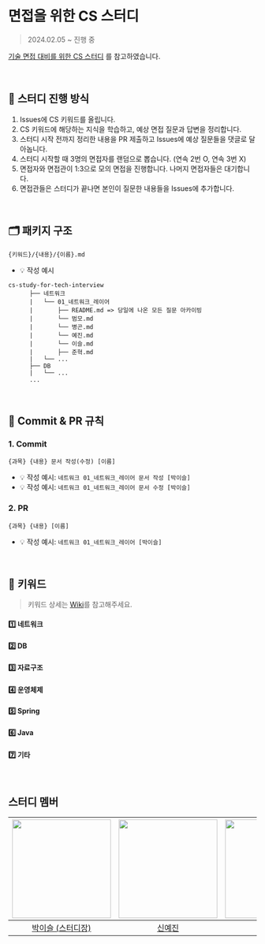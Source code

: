# 면접을 위한 CS 스터디
> 2024.02.05 ~ 진행 중

[기술 면접 대비를 위한 CS 스터디](https://github.com/dev-team-study/cs-study) 를 참고하였습니다.

<br>

## 💚 스터디 진행 방식
1. Issues에 CS 키워드를 올립니다.
2. CS 키워드에 해당하는 지식을 학습하고, 예상 면접 질문과 답변을 정리합니다.
3. 스터디 시작 전까지 정리한 내용을 PR 제출하고 Issues에 예상 질문들을 댓글로 달아놉니다.
4. 스터디 시작할 때 3명의 면접자를 랜덤으로 뽑습니다. (연속 2번 O, 연속 3번 X)
5. 면접자와 면접관이 1:3으로 모의 면접을 진행합니다. 나머지 면접자들은 대기합니다.
6. 면접관들은 스터디가 끝나면 본인이 질문한 내용들을 Issues에 추가합니다.

<br>

## 🗂️ 패키지 구조
```
{키워드}/{내용}/{이름}.md
```
- 💡 작성 예시

```
cs-study-for-tech-interview
      ├── 네트워크
      |   └── 01_네트워크_레이어
      |       ├── README.md => 당일에 나온 모든 질문 아카이빙
      |       └── 범모.md
      |       └── 병곤.md
      |       └── 예진.md
      |       └── 이슬.md
      |       ├── 준혁.md
      |   └── ...
      ├── DB
      |   └── ...
      ...
  ```
  
<br>

## 📍 Commit & PR 규칙
### 1. Commit
```
{과목} {내용} 문서 작성(수정) [이름]
```
  - 💡 작성 예시: ```네트워크 01_네트워크_레이어 문서 작성 [박이슬]```
  - 💡 작성 예시: ```네트워크 01_네트워크_레이어 문서 수정 [박이슬]```

### 2. PR
```
{과목} {내용} [이름]
```
  - 💡 작성 예시: ```네트워크 01_네트워크_레이어 [박이슬]```

<br>

## 📌 키워드
> 키워드 상세는 [Wiki](https://github.com/hi-min-study/cs-study-for-tech-interview/wiki/%F0%9F%93%8C-%ED%82%A4%EC%9B%8C%EB%93%9C)를 참고해주세요.
#### 1️⃣ 네트워크
#### 2️⃣ DB
#### 3️⃣ 자료구조
#### 4️⃣ 운영체제
#### 5️⃣ Spring
#### 6️⃣ Java
#### 7️⃣ 기타

<br>

## 스터디 멤버
| <img src="https://avatars.githubusercontent.com/u/98391539?v=4" width="200"> | <img src ="https://avatars.githubusercontent.com/u/93516595?v=4" width="200"> | <img src ="https://avatars.githubusercontent.com/u/29273437?v=4" width="200"> | <img src ="https://avatars.githubusercontent.com/u/95630007?v=4" width="200"> | <img src ="https://avatars.githubusercontent.com/u/98803599?v=4" width="200"> |
| :---------------------------------------------------------------------------------------: | :----------------------------------------------------------------------------------------: | :-----------------------------------------------------------------------------------------: | :-----------------------------------------------------------------------------------------: | :-----------------------------------------------------------------------------------------: |
|                         [박이슬 (스터디장)](https://github.com/Yiseull)                         |                          [신예진](https://github.com/born-A)                          |                          [강병곤](https://github.com/Curry4182)                          |                             [구범모](https://github.com/BeommoKoo-dev)                             |                             [최준혁](https://github.com/hi-june)                             |

